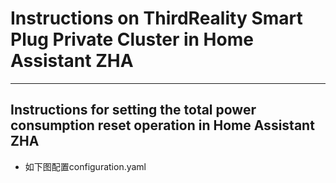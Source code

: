 # **Instructions on ThirdReality Smart Plug Private Cluster in Home Assistant ZHA**

----  

## Instructions for setting the total power consumption reset operation in Home Assistant ZHA

- 如下图配置configuration.yaml
  
  <img title="" src="[file:///./assets/mdpicture/config_configuration.yaml.png](https://github.com/hwzolin/test/blob/main/assets/mdpicture/config_configuration.yaml.png)" alt="">
